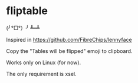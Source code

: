 # fliptable
(╯°□°）╯ ┻━┻

Inspired in https://github.com/FibreChips/lennyface

Copy the "Tables will be flipped" emoji to clipboard.

Works only on Linux (for now).

The only requirement is xsel.
